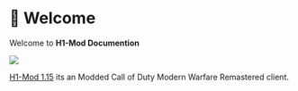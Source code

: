 ﻿---
slug: /
sidebar_position: 1
description: Welcome to the new CitizenIV Official Documentation!
---

# 👋 Welcome

Welcome to **H1-Mod Documention**

![](/img/splash.png)

[H1-Mod 1.15](https://h1.gg) its an Modded Call of Duty Modern Warfare Remastered client.
